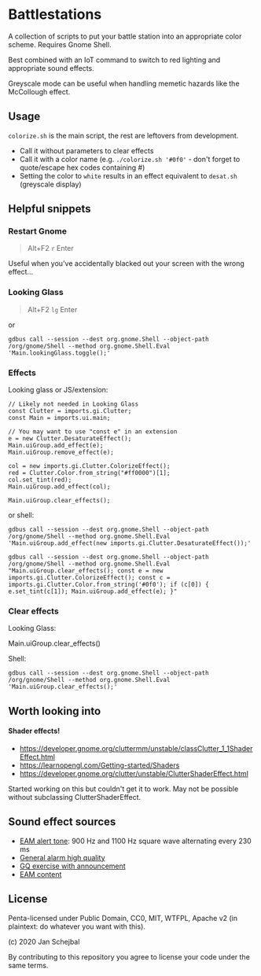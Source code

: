 # Battlestations

A collection of scripts to put your battle station into an appropriate color scheme. Requires Gnome Shell.

Best combined with an IoT command to switch to red lighting and appropriate sound effects.

Greyscale mode can be useful when handling memetic hazards like the McCollough effect.

## Usage

`colorize.sh` is the main script, the rest are leftovers from development.

* Call it without parameters to clear effects
* Call it with a color name (e.g. `./colorize.sh '#0f0'` - don't forget to quote/escape hex codes containing #)
* Setting the color to `white` results in an effect equivalent to `desat.sh` (greyscale display)


## Helpful snippets

### Restart Gnome

> Alt+F2 `r` Enter

Useful when you've accidentally blacked out your screen with the wrong effect...

### Looking Glass

> Alt+F2 `lg` Enter

or

    gdbus call --session --dest org.gnome.Shell --object-path /org/gnome/Shell --method org.gnome.Shell.Eval 'Main.lookingGlass.toggle();'

### Effects

Looking glass or JS/extension:

    // Likely not needed in Looking Glass
    const Clutter = imports.gi.Clutter;
    const Main = imports.ui.main;

    // You may want to use "const e" in an extension
    e = new Clutter.DesaturateEffect();
    Main.uiGroup.add_effect(e);
    Main.uiGroup.remove_effect(e);

    col = new imports.gi.Clutter.ColorizeEffect();
    red = Clutter.Color.from_string("#ff0000")[1];
    col.set_tint(red);
    Main.uiGroup.add_effect(col);

    Main.uiGroup.clear_effects();

or shell:

    gdbus call --session --dest org.gnome.Shell --object-path /org/gnome/Shell --method org.gnome.Shell.Eval 'Main.uiGroup.add_effect(new imports.gi.Clutter.DesaturateEffect());'

    gdbus call --session --dest org.gnome.Shell --object-path /org/gnome/Shell --method org.gnome.Shell.Eval "Main.uiGroup.clear_effects(); const e = new imports.gi.Clutter.ColorizeEffect(); const c = imports.gi.Clutter.Color.from_string('#0f0'); if (c[0]) { e.set_tint(c[1]); Main.uiGroup.add_effect(e); }"

### Clear effects

Looking Glass:

   Main.uiGroup.clear_effects()

Shell:

    gdbus call --session --dest org.gnome.Shell --object-path /org/gnome/Shell --method org.gnome.Shell.Eval 'Main.uiGroup.clear_effects();'


## Worth looking into

#### Shader effects! 

* https://developer.gnome.org/cluttermm/unstable/classClutter_1_1ShaderEffect.html
* https://learnopengl.com/Getting-started/Shaders
* https://developer.gnome.org/clutter/unstable/ClutterShaderEffect.html

Started working on this but couldn't get it to work. May not be possible without subclassing ClutterShaderEffect.

## Sound effect sources

* [EAM alert tone](https://www.youtube.com/watch?v=HWZXinRwCaE): 900 Hz and 1100 Hz square wave alternating every 230 ms
* [General alarm high quality](https://www.youtube.com/watch?v=SUbFk1qUVTw)
* [GQ exercise with announcement](https://www.youtube.com/watch?v=ZSYtFpbhfsE)
* [EAM content](https://www.youtube.com/watch?v=o3Fe4qnaSx4)

## License

Penta-licensed under Public Domain, CC0, MIT, WTFPL, Apache v2 (in plaintext: do whatever you want with this).

(c) 2020 Jan Schejbal

By contributing to this repository you agree to license your code under the same terms.
